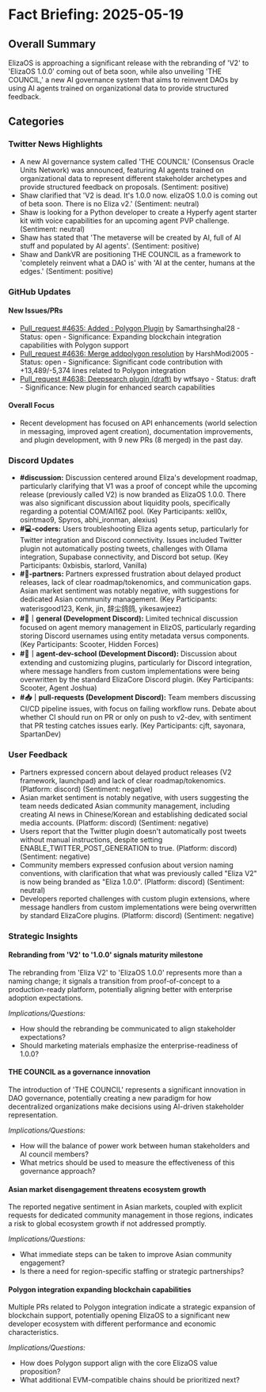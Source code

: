 # Fact Briefing: 2025-05-19

## Overall Summary
ElizaOS is approaching a significant release with the rebranding of 'V2' to 'ElizaOS 1.0.0' coming out of beta soon, while also unveiling 'THE COUNCIL,' a new AI governance system that aims to reinvent DAOs by using AI agents trained on organizational data to provide structured feedback.

## Categories

### Twitter News Highlights
- A new AI governance system called 'THE COUNCIL' (Consensus Oracle Units Network) was announced, featuring AI agents trained on organizational data to represent different stakeholder archetypes and provide structured feedback on proposals. (Sentiment: positive)
- Shaw clarified that 'V2 is dead. It's 1.0.0 now. elizaOS 1.0.0 is coming out of beta soon. There is no Eliza v2.' (Sentiment: neutral)
- Shaw is looking for a Python developer to create a Hyperfy agent starter kit with voice capabilities for an upcoming agent PVP challenge. (Sentiment: neutral)
- Shaw has stated that 'The metaverse will be created by AI, full of AI stuff and populated by AI agents'. (Sentiment: positive)
- Shaw and DankVR are positioning THE COUNCIL as a framework to 'completely reinvent what a DAO is' with 'AI at the center, humans at the edges.' (Sentiment: positive)

### GitHub Updates

#### New Issues/PRs
- [Pull_request #4635: Added : Polygon Plugin](https://github.com/elizaOS/eliza/pull/4635) by Samarthsinghal28 - Status: open - Significance: Expanding blockchain integration capabilities with Polygon support
- [Pull_request #4636: Merge addpolygon resolution](https://github.com/elizaOS/eliza/pull/4636) by HarshModi2005 - Status: open - Significance: Significant code contribution with +13,489/-5,374 lines related to Polygon integration
- [Pull_request #4638: Deepsearch plugin (draft)](https://github.com/elizaOS/eliza/pull/4638) by wtfsayo - Status: draft - Significance: New plugin for enhanced search capabilities

#### Overall Focus
- Recent development has focused on API enhancements (world selection in messaging, improved agent creation), documentation improvements, and plugin development, with 9 new PRs (8 merged) in the past day.

### Discord Updates
- **#discussion:** Discussion centered around Eliza's development roadmap, particularly clarifying that V1 was a proof of concept while the upcoming release (previously called V2) is now branded as ElizaOS 1.0.0. There was also significant discussion about liquidity pools, specifically regarding a potential COM/AI16Z pool. (Key Participants: xell0x, osintmao9, Spyros, abhi_ironman, alexius)
- **#💻-coders:** Users troubleshooting Eliza agents setup, particularly for Twitter integration and Discord connectivity. Issues included Twitter plugin not automatically posting tweets, challenges with Ollama integration, Supabase connectivity, and Discord bot setup. (Key Participants: 0xbisbis, starlord, Vanilla)
- **#🥇-partners:** Partners expressed frustration about delayed product releases, lack of clear roadmap/tokenomics, and communication gaps. Asian market sentiment was notably negative, with suggestions for dedicated Asian community management. (Key Participants: waterisgood123, Kenk, jin, 辞尘鸽鸽, yikesawjeez)
- **#💬｜general (Development Discord):** Limited technical discussion focused on agent memory management in ElizOS, particularly regarding storing Discord usernames using entity metadata versus components. (Key Participants: Scooter, Hidden Forces)
- **#🤖｜agent-dev-school (Development Discord):** Discussion about extending and customizing plugins, particularly for Discord integration, where message handlers from custom implementations were being overwritten by the standard ElizaCore Discord plugin. (Key Participants: Scooter, Agent Joshua)
- **#📥｜pull-requests (Development Discord):** Team members discussing CI/CD pipeline issues, with focus on failing workflow runs. Debate about whether CI should run on PR or only on push to v2-dev, with sentiment that PR testing catches issues early. (Key Participants: cjft, sayonara, SpartanDev)

### User Feedback
- Partners expressed concern about delayed product releases (V2 framework, launchpad) and lack of clear roadmap/tokenomics. (Platform: discord) (Sentiment: negative)
- Asian market sentiment is notably negative, with users suggesting the team needs dedicated Asian community management, including creating AI news in Chinese/Korean and establishing dedicated social media accounts. (Platform: discord) (Sentiment: negative)
- Users report that the Twitter plugin doesn't automatically post tweets without manual instructions, despite setting ENABLE_TWITTER_POST_GENERATION to true. (Platform: discord) (Sentiment: negative)
- Community members expressed confusion about version naming conventions, with clarification that what was previously called "Eliza V2" is now being branded as "Eliza 1.0.0". (Platform: discord) (Sentiment: neutral)
- Developers reported challenges with custom plugin extensions, where message handlers from custom implementations were being overwritten by standard ElizaCore plugins. (Platform: discord) (Sentiment: negative)

### Strategic Insights

#### Rebranding from 'V2' to '1.0.0' signals maturity milestone
The rebranding from 'Eliza V2' to 'ElizaOS 1.0.0' represents more than a naming change; it signals a transition from proof-of-concept to a production-ready platform, potentially aligning better with enterprise adoption expectations.

*Implications/Questions:*
  - How should the rebranding be communicated to align stakeholder expectations?
  - Should marketing materials emphasize the enterprise-readiness of 1.0.0?

#### THE COUNCIL as a governance innovation
The introduction of 'THE COUNCIL' represents a significant innovation in DAO governance, potentially creating a new paradigm for how decentralized organizations make decisions using AI-driven stakeholder representation.

*Implications/Questions:*
  - How will the balance of power work between human stakeholders and AI council members?
  - What metrics should be used to measure the effectiveness of this governance approach?

#### Asian market disengagement threatens ecosystem growth
The reported negative sentiment in Asian markets, coupled with explicit requests for dedicated community management in those regions, indicates a risk to global ecosystem growth if not addressed promptly.

*Implications/Questions:*
  - What immediate steps can be taken to improve Asian community engagement?
  - Is there a need for region-specific staffing or strategic partnerships?

#### Polygon integration expanding blockchain capabilities
Multiple PRs related to Polygon integration indicate a strategic expansion of blockchain support, potentially opening ElizaOS to a significant new developer ecosystem with different performance and economic characteristics.

*Implications/Questions:*
  - How does Polygon support align with the core ElizaOS value proposition?
  - What additional EVM-compatible chains should be prioritized next?